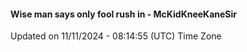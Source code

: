 #### Wise man says only fool rush in - McKidKneeKaneSir
Updated on 11/11/2024 - 08:14:55 (UTC) Time Zone
